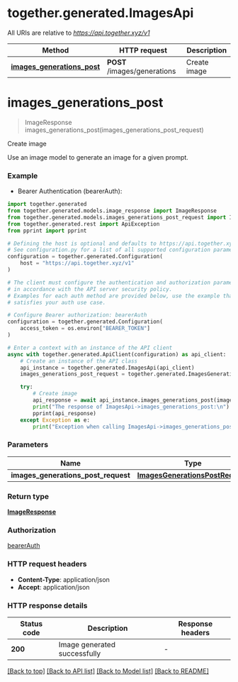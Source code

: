 # together.generated.ImagesApi

All URIs are relative to *https://api.together.xyz/v1*

Method | HTTP request | Description
------------- | ------------- | -------------
[**images_generations_post**](ImagesApi.md#images_generations_post) | **POST** /images/generations | Create image


# **images_generations_post**
> ImageResponse images_generations_post(images_generations_post_request)

Create image

Use an image model to generate an image for a given prompt.

### Example

* Bearer Authentication (bearerAuth):

```python
import together.generated
from together.generated.models.image_response import ImageResponse
from together.generated.models.images_generations_post_request import ImagesGenerationsPostRequest
from together.generated.rest import ApiException
from pprint import pprint

# Defining the host is optional and defaults to https://api.together.xyz/v1
# See configuration.py for a list of all supported configuration parameters.
configuration = together.generated.Configuration(
    host = "https://api.together.xyz/v1"
)

# The client must configure the authentication and authorization parameters
# in accordance with the API server security policy.
# Examples for each auth method are provided below, use the example that
# satisfies your auth use case.

# Configure Bearer authorization: bearerAuth
configuration = together.generated.Configuration(
    access_token = os.environ["BEARER_TOKEN"]
)

# Enter a context with an instance of the API client
async with together.generated.ApiClient(configuration) as api_client:
    # Create an instance of the API class
    api_instance = together.generated.ImagesApi(api_client)
    images_generations_post_request = together.generated.ImagesGenerationsPostRequest() # ImagesGenerationsPostRequest |

    try:
        # Create image
        api_response = await api_instance.images_generations_post(images_generations_post_request)
        print("The response of ImagesApi->images_generations_post:\n")
        pprint(api_response)
    except Exception as e:
        print("Exception when calling ImagesApi->images_generations_post: %s\n" % e)
```



### Parameters


Name | Type | Description  | Notes
------------- | ------------- | ------------- | -------------
 **images_generations_post_request** | [**ImagesGenerationsPostRequest**](ImagesGenerationsPostRequest.md)|  |

### Return type

[**ImageResponse**](ImageResponse.md)

### Authorization

[bearerAuth](../README.md#bearerAuth)

### HTTP request headers

 - **Content-Type**: application/json
 - **Accept**: application/json

### HTTP response details

| Status code | Description | Response headers |
|-------------|-------------|------------------|
**200** | Image generated successfully |  -  |

[[Back to top]](#) [[Back to API list]](../README.md#documentation-for-api-endpoints) [[Back to Model list]](../README.md#documentation-for-models) [[Back to README]](../README.md)
